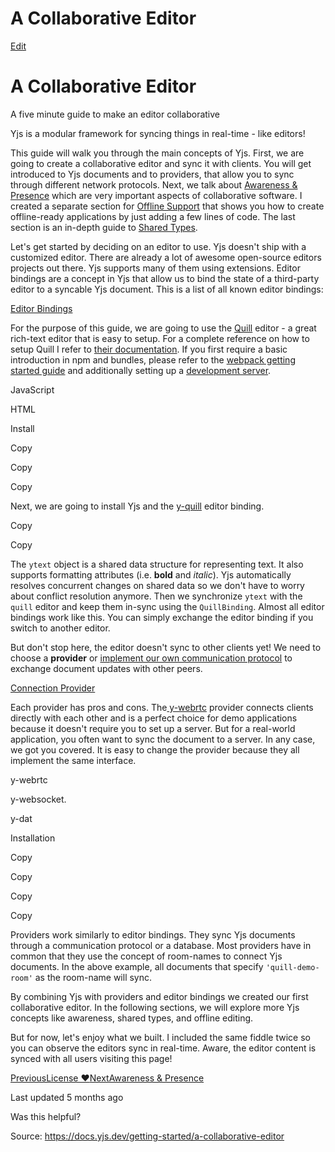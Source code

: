 # A Collaborative Editor

[Edit](https://github.com/yjs/docs/blob/main/getting-started/a-collaborative-editor.md)

# A Collaborative Editor

A five minute guide to make an editor collaborative

Yjs is a modular framework for syncing things in real-time - like editors!

This guide will walk you through the main concepts of Yjs. First, we are going to create a collaborative editor and sync it with clients. You will get introduced to Yjs documents and to providers, that allow you to sync through different network protocols. Next, we talk about [Awareness & Presence](/getting-started/adding-awareness) which are very important aspects of collaborative software. I created a separate section for [Offline Support](/getting-started/allowing-offline-editing) that shows you how to create offline-ready applications by just adding a few lines of code. The last section is an in-depth guide to [Shared Types](/getting-started/working-with-shared-types).

Let's get started by deciding on an editor to use. Yjs doesn't ship with a customized editor. There are already a lot of awesome open-source editors projects out there. Yjs supports many of them using extensions. Editor bindings are a concept in Yjs that allow us to bind the state of a third-party editor to a syncable Yjs document. This is a list of all known editor bindings:

[Editor Bindings](/ecosystem/editor-bindings)

For the purpose of this guide, we are going to use the [Quill](https://quilljs.com/) editor - a great rich-text editor that is easy to setup. For a complete reference on how to setup Quill I refer to [their documentation](https://quilljs.com/playground/). If you first require a basic introduction in npm and bundles, please refer to the [webpack getting started guide](https://webpack.js.org/guides/getting-started/) and additionally setting up a [development server](https://webpack.js.org/configuration/dev-server/).

JavaScript

[](#tab-javascript)

HTML

[](#tab-html)

Install

[](#tab-install)

Copy

Copy

Copy

Next, we are going to install Yjs and the [y-quill](/ecosystem/editor-bindings/quill) editor binding.

Copy

Copy

The `ytext` object is a shared data structure for representing text. It also supports formatting attributes (i.e. **bold** and _italic_). Yjs automatically resolves concurrent changes on shared data so we don't have to worry about conflict resolution anymore. Then we synchronize `ytext` with the `quill` editor and keep them in-sync using the `QuillBinding`. Almost all editor bindings work like this. You can simply exchange the editor binding if you switch to another editor.

But don't stop here, the editor doesn't sync to other clients yet! We need to choose a **provider** or [implement our own communication protocol](/tutorials/creating-a-custom-provider) to exchange document updates with other peers.

[Connection Provider](/ecosystem/connection-provider)

Each provider has pros and cons. The[ y-webrtc](/ecosystem/connection-provider/y-webrtc) provider connects clients directly with each other and is a perfect choice for demo applications because it doesn't require you to set up a server. But for a real-world application, you often want to sync the document to a server. In any case, we got you covered. It is easy to change the provider because they all implement the same interface.

y-webrtc

[](#tab-y-webrtc)

y-websocket.

[](#tab-y-websocket)

y-dat

[](#tab-y-dat)

Installation

[](#tab-installation)

Copy

Copy

Copy

Copy

Providers work similarly to editor bindings. They sync Yjs documents through a communication protocol or a database. Most providers have in common that they use the concept of room-names to connect Yjs documents. In the above example, all documents that specify `'quill-demo-room'` as the room-name will sync.

By combining Yjs with providers and editor bindings we created our first collaborative editor. In the following sections, we will explore more Yjs concepts like awareness, shared types, and offline editing.

But for now, let's enjoy what we built. I included the same fiddle twice so you can observe the editors sync in real-time. Aware, the editor content is synced with all users visiting this page!

[PreviousLicense ❤️](/license)[NextAwareness & Presence](/getting-started/adding-awareness)

Last updated 5 months ago

Was this helpful?

Source: https://docs.yjs.dev/getting-started/a-collaborative-editor
